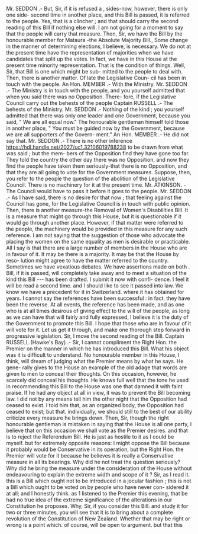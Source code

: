 Mr. SEDDON .- But, Sir, if it is refused a , sides-now, however, there is only one side- second time in another place, and this Bill is passed, it is referred to the people. Yes, that is a clincher ; and that should carry the second reading of this Bill if nothing else will. I am not going for a moment to say that the people will carry that measure. Then, Sir, we have the Bill by the honourable member for Mataura -the Absolute Majority Bill., Some change in the manner of determining elections, I believe, is necessary. We do not at the present time have the representation of majorities when we have candidates that split up the votes. In fact, we have in this House at the present time minority representation. That is the condition of things. Well, Sir, that Bill is one which might be sub- mitted to the people to deal with. Then, there is another matter. Of late the Legislative Coun- cil has been in touch with the people. An Hon. MEMBER .- With the Ministry. Mr. SEDDON .- The Ministry is in touch with the people, and you yourself admitted that when you said there was no Opposition. There- fore, if the Legislative Council carry out the behests of the people Captain RUSSELL .- The behests of the Ministry. Mr. SEDDON .- Nothing of the kind ; you yourself admitted that there was only one leader and one Government, because you said, " We are all equal now." The honourable gentleman himself told those in another place, " You must be guided now by the Government, because we are all supporters of the Govern- ment." An Hon. MEMBER .- He did not say that. Mr. SEDDON .- There is no other inference https://hdl.handle.net/2027/uc1.32106019788238 to be drawn from what was said ; but the mem- bers of the Opposition find they have gone too far. They told the country the other day there was no Opposition, and now they find the people have taken them seriously-that there is no Opposition, and that they are all going to vote for the Government measures. Suppose, then, you refer to the people the question of the abolition of the Legislative Council. There is no machinery for it at the present time. Mr. ATKINSON. - The Council would have to pass it before it goes to the people. Mr. SEDDON .- As I have said, there is no desire for that now ; that feeling against the Council has gone, for the Legislative Council is in touch with public opinion. Then, there is another measure-the Removal of Women's Disabilities Bill. It is a measure that might go through this House, but it is questionable if it would go through another place. However, if that matter were referred to the people, the machinery would be provided in this measure for any such reference. I am not saying that the suggestion of those who advocate the placing the women on the same equality as men is desirable or practicable. All I say is that there are a large number of members in the House who are in favour of it. It may be there is a majority. It may be that the House by reso- lution might agree to have the matter referred to the country. Sometimes we have vexatious debates. We have assertions made on both . Bill, if it is passed, will completely take away and to meet a situation of the kind this Bill --- has been drafted. I submit it now with confi- dence. I feel it will be read a second time. and I should like to see it passed into law. We know we have a precedent for it in Switzerland. where it has obtained for years. I cannot say the references have been successful : in fact. they have been the reverse. At all events, the reference has been made, and as one who is at all times desirous of giving effect to the will of the people, as long as we can have that will fairly and fully expressed, I believe it is the duty of the Government to promote this Bill. I hope that those who are in favour of it will vote for it. Let us get it through, and make one thorough step forward in progressive legislation. Sir, I move the second reading of the Bill. Captain RUSSELL (Hawke's Bay) .- Sir, I cannot compliment the Right Hon. the Premier on the manner in which he has introduced this Bill. What his object was it is difficult to understand. No honourable member in this House, I think, will dream of judging what the Premier means by what he says. He gene- rally gives to the House an example of the old adage that words are given to men to conceal their thoughts. On this occasion, however, he scarcely did conceal his thoughts. He knows full well that the tone he used in recommending this Bill to the House was one that damned it with faint praise. If he had any object at all in view, it was to prevent the Bill becoming law. I did not by any means tell him the other night that the Opposition had ceased to exist. I told him that, as an organized body, the Opposition had ceased to exist; but that. individually, we should still to the best of our ability criticize every measure he brings down. Then, Sir, though the right honourable gentleman is mistaken in saying that the House is all one party, I believe that on this occasion we shall vote as the Premier desires. and that is to reject the Referendum Bill. He is just as hostile to it as I could be myself. but for extremely opposite reasons: I might oppose the Bill because it probably would be Conservative in its operation, but the Right Hon. the Premier will vote for it because he believes it is really a Conservative measure in all its bearings. Why did he not treat the question seriously? Why did he bring the measure under the consideration of the House without endeavouring to explain the extreme width and scope of it ? Sir, as I read it. this is a Bill which ought not to be introduced in a jocular fashion ; this is not a Bill which ought to be voted on by people who have never con- sidered it at all; and I honestly think. as 1 listened to the Premier this evening, that be had no true idea of the extreme significance of the alterations in our Constitution he proposes. Why, Sir, if you consider this Bill. and study it for two or three minutes, you will see that it is to bring about a complete revolution of the Constitution of New Zealand. Whether that may be right or wrong is a point which. of course, will be open to argument. but that this 